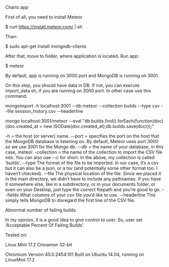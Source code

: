 Charts app

First of all, you need to install Meteor

$ curl https://install.meteor.com/ | sh

Than:

$ sudo apt-get install mongodb-clients

After that, move to folder, where application is located. Run app:

$ meteor

By default, app is running on 3000 port and MongoDB is running on 3001.

On this step, you should have data in DB. If not, you can execute import_data.sh, if you are running on 3000 port.
In other case use this command:

mongoimport -h localhost:3001 --db meteor --collection builds --type csv --file session_history.csv --headerline

mongo localhost:3001/meteor --eval "db.builds.find().forEach(function(doc){doc.created_at = new ISODate(doc.created_at);db.builds.save(doc)});"

-h = the host (or server) name.
--port = specifies the port on the host that the MongoDB database is listening on. By default, Meteor uses port 3000 so we use 3001 for the Mongo db.
--db	= the name of your database, in this case, meteor.
-collection	= the name of the collection to import the CSV file into. You can also use --c for short.
In the above, my collection is called ‘builds’.
--type The format of the file to be imported. In our case, it’s a csv but it can also be a json, or a tsv (and potentially some other format too. I haven’t checked).
--file The physical location of the file. Since we placed it in the main directory, we didn’t have to include any pathnames. If you have it somewhere else, like in a subdirectory, or in your documents folder, or even on your Desktop, just type the correct filepath and you’re good to go.
--fields What columns of your csv file you’d like to use.
--headerline This simply tells MongoDB to disregard the first line of the CSV file.


Abnormal number of failing builds.

In my opinion, it is a good idea to give control to user. So, user set 'Acceptable Percent Of Failing Builds'. 


Tested on:

Linux Mint 17.2 Cinnamon 32-bit

Chromium Version 45.0.2454.101 Built on Ubuntu 14.04, running on LinuxMint 17.2
